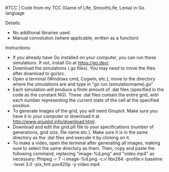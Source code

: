 #TCC | Code from my TCC (Game of Life, SmoothLife, Lenia) in Go language

Details:
- No additional libraries used
- Manual convolution (where applicable, written as a function)

Instructions:
- If you already have Go installed on your computer, you can run these simulations. If not, install Go at https://go.dev/.
- Download the simulations (.go files). You may need to move the files after download to go/src.
- Open a terminal (Windows cmd, Cygwin, etc.), move to the directory where the simulations are and type in "go run (simulationname).go"
- Each simulation will produce a finite amount of .dat files (specified in the code as the constant NG). These .dat files contain the entire grid, with each number representing the current state of the cell at the specified position.
- To generate images of the grid, you will need Gnuplot. Make sure you have it in your computer or download it at http://www.gnuplot.info/download.html.
- Download and edit the grid.plt file to your specifications (number of generations, grid size, file name etc.). Make sure it is in the same directory as the .dat files and execute it by clicking on it.
- To make a video, open the terminal after generating all images, making sure to select the same directory as them. Then, copy and paste the following command, replacing "image-%d.png" and "video.mp4" as necessary: 
ffmpeg -r 7 -i image-%d.png -c:v libx264 -profile:v baseline -level 3.0 -pix_fmt yuv420p -y video.mp4
